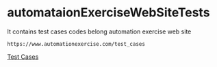 # automataionExerciseWebSiteTests
It contains test cases codes belong  automation exercise web site

```
https://www.automationexercise.com/test_cases
```

[Test Cases](https://www.automationexercise.com/test_cases)
